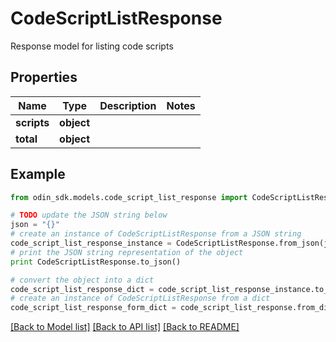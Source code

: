 # CodeScriptListResponse

Response model for listing code scripts

## Properties

Name | Type | Description | Notes
------------ | ------------- | ------------- | -------------
**scripts** | **object** |  | 
**total** | **object** |  | 

## Example

```python
from odin_sdk.models.code_script_list_response import CodeScriptListResponse

# TODO update the JSON string below
json = "{}"
# create an instance of CodeScriptListResponse from a JSON string
code_script_list_response_instance = CodeScriptListResponse.from_json(json)
# print the JSON string representation of the object
print CodeScriptListResponse.to_json()

# convert the object into a dict
code_script_list_response_dict = code_script_list_response_instance.to_dict()
# create an instance of CodeScriptListResponse from a dict
code_script_list_response_form_dict = code_script_list_response.from_dict(code_script_list_response_dict)
```
[[Back to Model list]](../README.md#documentation-for-models) [[Back to API list]](../README.md#documentation-for-api-endpoints) [[Back to README]](../README.md)



